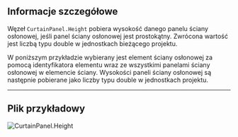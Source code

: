 ## Informacje szczegółowe
Węzeł `CurtainPanel.Height` pobiera wysokość danego panelu ściany osłonowej, jeśli panel ściany osłonowej jest prostokątny. Zwrócona wartość jest liczbą typu double w jednostkach bieżącego projektu.

W poniższym przykładzie wybierany jest element ściany osłonowej za pomocą identyfikatora elementu wraz ze wszystkimi panelami ściany osłonowej w elemencie ściany. Wysokości paneli ściany osłonowej są następnie pobierane jako liczby typu double w jednostkach projektu.
___
## Plik przykładowy

![CurtainPanel.Height](./Revit.Elements.CurtainPanel.Height_img.jpg)

